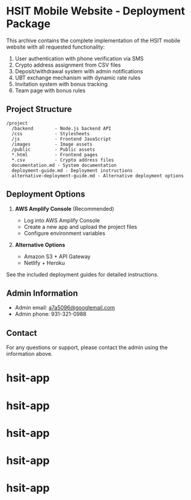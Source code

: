 # HSIT Mobile Website - Deployment Package

This archive contains the complete implementation of the HSIT mobile website with all requested functionality:

1. User authentication with phone verification via SMS
2. Crypto address assignment from CSV files
3. Deposit/withdrawal system with admin notifications
4. UBT exchange mechanism with dynamic rate rules
5. Invitation system with bonus tracking
6. Team page with bonus rules

## Project Structure

```
/project
  /backend        - Node.js backend API
  /css            - Stylesheets
  /js             - Frontend JavaScript
  /images         - Image assets
  /public         - Public assets
  *.html          - Frontend pages
  *.csv           - Crypto address files
  documentation.md - System documentation
  deployment-guide.md - Deployment instructions
  alternative-deployment-guide.md - Alternative deployment options
```

## Deployment Options

1. **AWS Amplify Console** (Recommended)
   - Log into AWS Amplify Console
   - Create a new app and upload the project files
   - Configure environment variables

2. **Alternative Options**
   - Amazon S3 + API Gateway
   - Netlify + Heroku

See the included deployment guides for detailed instructions.

## Admin Information

- Admin email: a7a5096@googlemail.com
- Admin phone: 931-321-0988

## Contact

For any questions or support, please contact the admin using the information above.
# hsit-app
# hsit-app
# hsit-app
# hsit-app
# hsit-app
